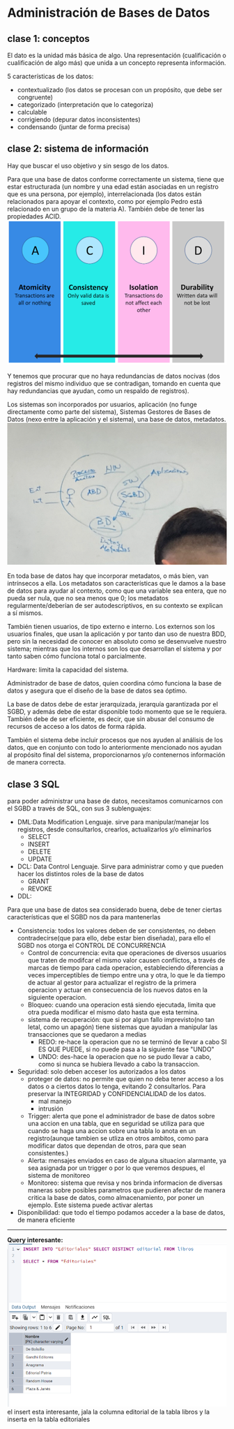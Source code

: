 # Administración de Bases de Datos

## clase 1: conceptos
El dato es la unidad más básica de algo. Una representación (cualificación o cualificación de algo más) que unida a un concepto representa información.

5 características de los datos:
- contextualizado (los datos se procesan con un propósito, que debe ser congruente)
- categorizado (interpretación que lo categoriza)
- calculable
- corrigiendo (depurar datos inconsistentes)
- condensando (juntar de forma precisa)

## clase 2: sistema de información
Hay que buscar el uso objetivo y sin sesgo de los datos.

Para que una base de datos conforme correctamente un sistema, tiene que estar estructurada (un nombre y una edad están asociadas en un registro que es una persona, por ejemplo), interrelacionada (los datos están relacionados para apoyar el contexto, como por ejemplo Pedro está relacionado en un grupo de la materia A). También debe de tener las propiedades ACID. ![ACID](/6to/Administracion%20Base%20de%20Datos/imagenes/0_EEwTVYq-vxJZx-Tn.png)

Y tenemos que procurar que no haya redundancias de datos nocivas (dos registros del mismo individuo que se contradigan, tomando en cuenta que hay redundancias que ayudan, como un respaldo de registros).

Los sistemas son incorporados por usuarios, aplicación (no funge directamente como parte del sistema), Sistemas Gestores de Bases de Datos (nexo entre la aplicación y el sistema), una base de datos, metadatos.
![sistema](/6to/Administracion%20Base%20de%20Datos/imagenes/Screenshot%202025-01-29%20162523.png)

En toda base de datos hay que incorporar metadatos, o más bien, van intrínsecos a ella. Los metadatos son características que le damos a la base de datos para ayudar al contexto, como que una variable sea entera, que no pueda ser nula, que no sea menos que 0; los metadatos regularmente/deberían de ser autodescriptivos, en su contexto se explican a sí mismos.

También tienen usuarios, de tipo externo e interno. Los externos son los usuarios finales, que usan la aplicación y por tanto dan uso de nuestra BDD, pero sin la necesidad de conocer en absoluto como se desenvuelve nuestro sistema; mientras que los internos son los que desarrollan el sistema y por tanto saben cómo funciona total o parcialmente.

Hardware: limita la capacidad del sistema.

Administrador de base de datos, quien coordina cómo funciona la base de datos y asegura que el diseño de la base de datos sea óptimo.

La base de datos debe de estar jerarquizada, jerarquía garantizada por el SGBD, y además debe de estar disponible todo momento que se le requiera. También debe de ser eficiente, es decir, que sin abusar del consumo de recursos de acceso a los datos de forma rápida.

También el sistema debe incluir procesos que nos ayuden al análisis de los datos, que en conjunto con todo lo anteriormente mencionado nos ayudan al propósito final del sistema, proporcionarnos y/o contenernos información de manera correcta.

## clase 3 SQL
para poder administrar una base de datos, necesitamos comunicarnos con el SGBD a través de SQL, con sus 3 sublenguajes:
- DML:Data Modification Lenguaje. sirve para manipular/manejar los registros, desde consultarlos, crearlos, actualizarlos y/o eliminarlos
    - SELECT
    - INSERT
    - DELETE
    - UPDATE
- DCL: Data Control Lenguaje. Sirve para administrar como y que pueden hacer los distintos roles de la base de datos
    - GRANT
    - REVOKE
- DDL:

Para que una base de datos sea considerado buena, debe de tener ciertas características que el SGBD nos da para mantenerlas
- Consistencia: todos los valores deben de ser consistentes, no deben contradecirse(que para ello, debe estar bien diseñada), para ello el SGBD nos otorga el CONTROL DE CONCURRENCIA
    - Control de concurrencia: evita que operaciones de diversos usuarios que traten de modifcar el mismo valor causen conflictos, a través de marcas de tiempo para cada operacion, estableciendo diferencias a veces imperceptibles de tiempo entre una y otra, lo que le da tiempo de actuar al gestor para actualizar el registro de la primera operacion y actuar en consecuencia de los nuevos datos en la siguiente operacion.
    - Bloqueo: cuando una operacion está siendo ejecutada, limita que otra pueda modificar el mismo dato hasta que esta termina.
    - sistema de recuperación: que si por algun fallo imprevisto(no tan letal, como un apagón) tiene sistemas que ayudan a manipular las transacciones que se quedaron a medias
        - REDO: re-hace la operacion que no se terminó de llevar a cabo SI ES QUE PUEDE, si no puede pasa a la siguiente fase "UNDO"
        - UNDO: des-hace la operacion que no se pudo llevar a cabo, como si nunca se hubiera llevado a cabo la transaccion.
- Seguridad: solo deben acceser los autorizados a los datos
    - proteger de datos: no permite que quien no deba tener acceso a los datos o a ciertos datos lo tenga, evitando 2 consultarlos. Para preservar la INTEGRIDAD y CONFIDENCIALIDAD de los datos.
        - mal manejo
        - intrusión
    - Trigger: alerta que pone el administrador de base de datos sobre una accion en una tabla, que en seguridad se utiliza para que cuando se haga una accion sobre una tabla lo anota en un registro(aunque tambien se utliza en otros ambitos, como para modificar datos que dependan de otros, para que sean consistentes.)
    - Alerta: mensajes enviados en caso de alguna situacion alarmante, ya sea asignada por un trigger o por lo que veremos despues, el sistema de monitoreo
    - Monitoreo: sistema que revisa y nos brinda informacion de diversas maneras sobre posibles parametros que pudieren afectar de manera critica la base de datos, como almacenamiento, por poner un ejemplo. Este sistema puede activar alertas
- Disponibilidad: que todo el tiempo podamos acceder a la base de datos, de manera eficiente
-----
**Query interesante:**
![nice query](/6to/Administracion%20Base%20de%20Datos/imagenes/image.png)
el insert esta interesante, jala la columna editorial de la tabla libros y la inserta en la tabla editoriales